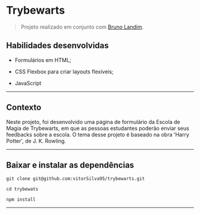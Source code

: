 # Trybewarts

> Projeto realizado em conjunto com <a href="https://github.com/brunolandim">Bruno Landim</a>.

## Habilidades desenvolvidas

  * Formulários em HTML;

  * CSS Flexbox para criar layouts flexíveis;

  * JavaScript

---

## Contexto

Neste projeto, foi desenvolvido uma página de formulário da Escola de Magia de Trybewarts, em que as pessoas estudantes poderão enviar seus feedbacks sobre a escola. O tema desse projeto é baseado na obra 'Harry Potter', de J. K. Rowling.

---
## Baixar e instalar as dependências 
```
git clone git@github.com:vitorSilva95/trybewarts.git

```
```
cd trybewats
```
```
npm install

```
---
